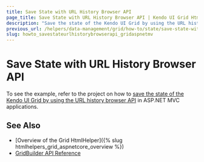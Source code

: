 ```yaml
---
title: Save State with URL History Browser API
page_title: Save State with URL History Browser API | Kendo UI Grid HtmlHelper for ASP.NET MVC
description: "Save the state of the Kendo UI Grid by using the URL history browser API in ASP.NET MVC applications."
previous_url: /helpers/data-management/grid/how-to/state/save-state-with-url-browser-history-api
slug: howto_savestateurlhistorybrowserapi_gridaspnetmv
---
```


# Save State with URL History Browser API

To see the example, refer to the project on how to [save the state of the Kendo UI Grid by using the URL history browser API](https://github.com/telerik/ui-for-aspnet-mvc-examples/tree/master/grid/grid-save-state-with-url-browser-history-api) in ASP.NET MVC applications.

## See Also

* [Overview of the Grid HtmlHelper]({% slug htmlhelpers_grid_aspnetcore_overview %})
* [GridBuilder API Reference](http://docs.telerik.com/aspnet-mvc/api/Kendo.Mvc.UI.Fluent/GridBuilder)
